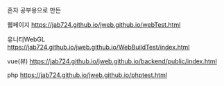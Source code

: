 혼자 공부용으로 만든 


웹페이지 https://jab724.github.io/jweb.github.io/webTest.html

유니티WebGL https://jab724.github.io/jweb.github.io/WebBuildTest/index.html

vue(뷰) https://jab724.github.io/jweb.github.io/backend/public/index.html

php https://jab724.github.io/jweb.github.io/phptest.html